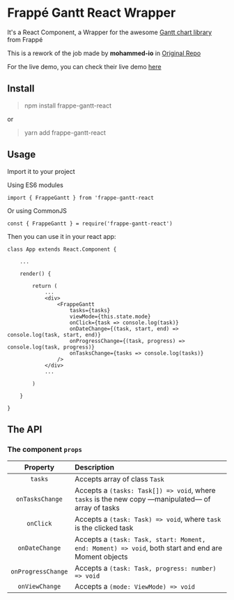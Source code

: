 # Frappé Gantt React Wrapper

It's a React Component, a Wrapper for the awesome [Gantt chart library](https://github.com/frappe/gantt) from Frappé

This is a rework of the job made by **mohammed-io** in [Original Repo](https://github.com/mohammed-io/frappe-gantt-react)

For the live demo, you can check their live demo [here](https://frappe.github.io/gantt/)

## Install

> npm install frappe-gantt-react

or

> yarn add frappe-gantt-react

## Usage

Import it to your project

Using ES6 modules

`import { FrappeGantt } from 'frappe-gantt-react`

Or using CommonJS

`const { FrappeGantt } = require('frappe-gantt-react')`

Then you can use it in your react app:

    class App extends React.Component {

        ...

        render() {

            return (
                ...
                <div>
                    <FrappeGantt
                        tasks={tasks}
                        viewMode={this.state.mode}
                        onClick={task => console.log(task)}
                        onDateChange={(task, start, end) => console.log(task, start, end)}
                        onProgressChange={(task, progress) => console.log(task, progress)}
                        onTasksChange={tasks => console.log(tasks)}
                    />
                </div>
                ...

            )

        }

    }

## The API

### The component `props`

|      Property      | Description                                                                                         |
| :----------------: | :-------------------------------------------------------------------------------------------------- |
|      `tasks`       | Accepts array of class `Task`                                                                       |
|  `onTasksChange`   | Accepts a `(tasks: Task[]) => void`, where `tasks` is the new copy —manipulated— of array of tasks  |
|     `onClick`      | Accepts a `(task: Task) => void`, where `task` is the clicked task                                  |
|   `onDateChange`   | Accepts a `(task: Task, start: Moment, end: Moment) => void`, both start and end are Moment objects |
| `onProgressChange` | Accepts a `(task: Task, progress: number) => void`                                                  |
|   `onViewChange`   | Accepts a `(mode: ViewMode) => void`                                                                |

